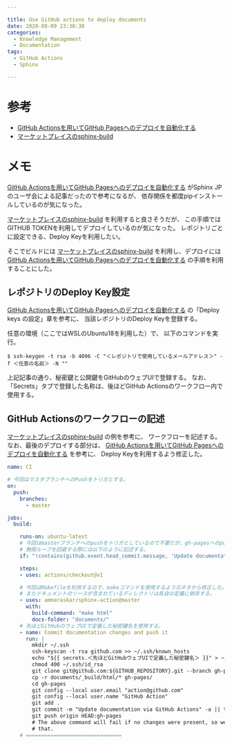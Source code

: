 ```yaml
---

title: Use GitHub actions to deploy documents
date: 2020-08-09 23:30:38
categories:
  - Knowledge Management
  - Documentation
tags:
  - GitHub Actions
  - Sphinx

---
```


# 参考

* [GitHub Actionsを用いてGitHub Pagesへのデプロイを自動化する]
* [マーケットプレイスのsphinx-build]

[GitHub Actionsを用いてGitHub Pagesへのデプロイを自動化する]: https://sphinx-users.jp/cookbook/githubaction/index.html
[マーケットプレイスのsphinx-build]: https://github.com/marketplace/actions/sphinx-build


# メモ

[GitHub Actionsを用いてGitHub Pagesへのデプロイを自動化する] がSphinx JPのユーザ会による記事だったので参考になるが、
依存関係を都度pipインストールしているのが気になった。

[マーケットプレイスのsphinx-build] を利用すると良さそうだが、
この手順ではGITHUB TOKENを利用してデプロイしているのが気になった。
レポジトリごとに設定できる、Deploy Keyを利用したい。

そこでビルドには [マーケットプレイスのsphinx-build] を利用し、デプロイには [GitHub Actionsを用いてGitHub Pagesへのデプロイを自動化する]
の手順を利用することにした。

## レポジトリのDeploy Key設定

[GitHub Actionsを用いてGitHub Pagesへのデプロイを自動化する] の「Deploy keys の設定」章を参考に、
当該レポジトリのDeploy Keyを登録する。

任意の環境（ここではWSLのUbuntu18を利用した）で、
以下のコマンドを実行。

```shell
$ ssh-keygen -t rsa -b 4096 -C "＜レポジトリで使用しているメールアドレス＞" -f ＜任意の名前＞ -N ""
```

上記記事の通り、秘密鍵と公開鍵をGitHubのウェブUIで登録する。
なお、「Secrets」タブで登録した名称は、後ほどGitHub Actionsのワークフロー内で使用する。

## GitHub Actionsのワークフローの記述

[マーケットプレイスのsphinx-build] の例を参考に、
ワークフローを記述する。
なお、最後のデプロイする部分は、 [GitHub Actionsを用いてGitHub Pagesへのデプロイを自動化する] を参考に、
Deploy Keyを利用するよう修正した。

```yaml
name: CI

# 今回はマスタブランチへのPushをトリガとする。
on:
  push:
    branches:    
      - master

jobs:
  build:

    runs-on: ubuntu-latest
    # 今回はmasterブランチへのpushをトリガとしているので不要だが、gh-pagesへのpushをトリガとする場合など
    # 無限ループを回避する際には以下のように記述する。
    if: "!contains(github.event.head_commit.message, 'Update documentation via GitHub Actions')"

    steps:
    - uses: actions/checkout@v1

    # 今回はMakefileを利用するので、makeコマンドを使用するよう元ネタから修正した。
    # またドキュメントのソースが含まれているディレクトリは各自の定義に依存する。
    - uses: ammaraskar/sphinx-action@master
      with:
        build-command: "make html"
        docs-folder: "documents/"
    # 先ほどGitHubのウェブUIで定義した秘密鍵名を使用する。
    - name: Commit documentation changes and push it
      run: |
        mkdir ~/.ssh
        ssh-keyscan -t rsa github.com >> ~/.ssh/known_hosts
        echo "${{ secrets.＜先ほどGitHubウェブUIで定義した秘密鍵名＞ }}" > ~/.ssh/id_rsa
        chmod 400 ~/.ssh/id_rsa
        git clone git@github.com:${GITHUB_REPOSITORY}.git --branch gh-pages --single-branch gh-pages
        cp -r documents/_build/html/* gh-pages/
        cd gh-pages
        git config --local user.email "action@github.com"
        git config --local user.name "GitHub Action"
        git add .
        git commit -m "Update documentation via GitHub Actions" -a || true
        git push origin HEAD:gh-pages
        # The above command will fail if no changes were present, so we ignore
        # that.
    # ===============================
```

<!-- vim: set et tw=0 ts=2 sw=2: -->
